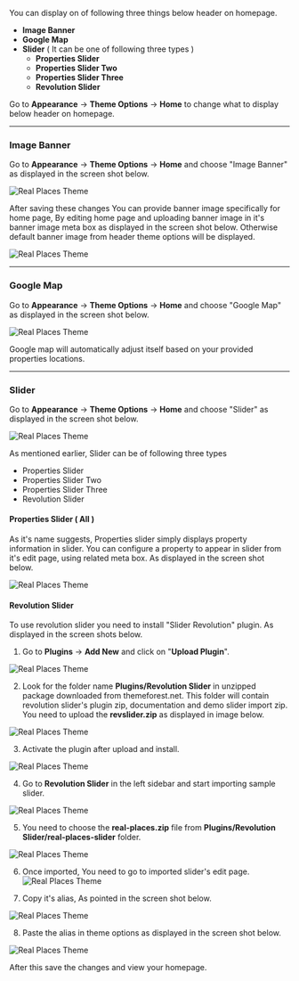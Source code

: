 You can display on of following three things below header on homepage.

- **Image Banner**
- **Google Map**
- **Slider** ( It can be one of following three types )
    - **Properties Slider**
    - **Properties Slider Two**
    - **Properties Slider Three**
    - **Revolution Slider**

Go to <strong>Appearance</strong> &rarr; <strong>Theme Options</strong> &rarr; <strong>Home</strong> to change what to display below header on homepage.

<hr/>

### Image Banner

Go to <strong>Appearance</strong> &rarr; <strong>Theme Options</strong> &rarr; <strong>Home</strong> and choose "Image Banner" as displayed in the screen shot below.

![Real Places Theme](images/home/3.png)

After saving these changes You can provide banner image specifically for home page, By editing home page and uploading banner image in it's banner image meta box as displayed in the screen shot below. Otherwise default banner image from header theme options will be displayed.

![Real Places Theme](images/home/6.png)

<hr/>

### Google Map

Go to <strong>Appearance</strong> &rarr; <strong>Theme Options</strong> &rarr; <strong>Home</strong> and choose "Google Map" as displayed in the screen shot below.

![Real Places Theme](images/home/4.png)

Google map will automatically adjust itself based on your provided properties locations.

<hr/>

### Slider

Go to <strong>Appearance</strong> &rarr; <strong>Theme Options</strong> &rarr; <strong>Home</strong> and choose "Slider" as displayed in the screen shot below.

![Real Places Theme](images/home/5.png)

As mentioned earlier, Slider can be of following three types

- Properties Slider
- Properties Slider Two
- Properties Slider Three
- Revolution Slider

#### Properties Slider ( All )

As it's name suggests, Properties slider simply displays property information in slider. You can configure a property to appear in slider from it's edit page, using related meta box. As displayed in the screen shot below.

![Real Places Theme](images/home/7.png)

#### Revolution Slider

To use revolution slider you need to install "Slider Revolution" plugin. As displayed in the screen shots below.


1. Go to <strong>Plugins</strong> &rarr; <strong>Add New</strong> and click on "<strong>Upload Plugin</strong>".

![Real Places Theme](images/home/8.png)

2. Look for the folder name <strong>Plugins/Revolution Slider</strong> in unzipped package downloaded from themeforest.net. This folder will contain revolution slider's plugin zip, documentation and demo slider import zip. You need to upload the <strong>revslider.zip</strong> as displayed in image below.

![Real Places Theme](images/home/9.png)

3. Activate the plugin after upload and install.

![Real Places Theme](images/home/10.png)

4. Go to <strong>Revolution Slider</strong> in the left sidebar and start importing sample slider.

![Real Places Theme](images/home/11.png)

5. You need to choose the <strong>real-places.zip</strong> file from <strong>Plugins/Revolution Slider/real-places-slider</strong> folder.

![Real Places Theme](images/home/12.png)

6. Once imported, You need to go to imported slider's edit page.
![Real Places Theme](images/home/13.png)

7. Copy it's alias, As pointed in the screen shot below.

![Real Places Theme](images/home/14.png)

8. Paste the alias in theme options as displayed in the screen shot below.

![Real Places Theme](images/home/15.png)

After this save the changes and view your homepage.

